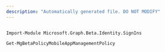 ```yaml
---
description: "Automatically generated file. DO NOT MODIFY"
---
```


```powershellv2

Import-Module Microsoft.Graph.Beta.Identity.SignIns

Get-MgBetaPolicyMobileAppManagementPolicy

```